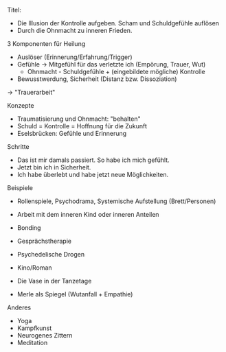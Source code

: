 Titel:
- Die Illusion der Kontrolle aufgeben. Scham und Schuldgefühle auflösen
- Durch die Ohnmacht zu inneren Frieden.

3 Komponenten für Heilung

- Auslöser (Erinnerung/Erfahrung/Trigger)
- Gefühle -> Mitgefühl für das verletzte ich (Empörung, Trauer, Wut)
  - Ohnmacht - Schuldgefühle + (eingebildete mögliche) Kontrolle
- Bewusstwerdung, Sicherheit (Distanz bzw. Dissoziation)

-> "Trauerarbeit"


Konzepte

- Traumatisierung und Ohnmacht: "behalten"
- Schuld = Kontrolle = Hoffnung für die Zukunft
- Eselsbrücken: Gefühle und Erinnerung

Schritte

- Das ist mir damals passiert. So habe ich mich gefühlt.
- Jetzt bin ich in Sicherheit.
- Ich habe überlebt und habe jetzt neue Möglichkeiten.

Beispiele

- Rollenspiele, Psychodrama, Systemische Aufstellung (Brett/Personen)
- Arbeit mit dem inneren Kind oder inneren Anteilen
- Bonding
- Gesprächstherapie
- Psychedelische Drogen

- Kino/Roman
- Die Vase in der Tanzetage
- Merle als Spiegel (Wutanfall + Empathie)

Anderes

- Yoga
- Kampfkunst
- Neurogenes Zittern
- Meditation
